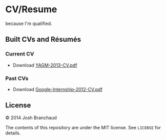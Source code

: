 # CV/Resume

because I'm qualified.

## Built CVs and Résumés

### Current CV

- Download [YAGM-2013-CV.pdf](https://github.com/jbranchaud/cv-resume/raw/master/yagm2013/YAGM-2013-CV.pdf)

### Past CVs

- Download [Google-Internship-2012-CV.pdf](https://github.com/jbranchaud/cv-resume/raw/master/google2012/Google-Internship-2012-CV.pdf)

## License

&copy; 2014 Josh Branchaud

The contents of this repository are under the MIT license. See `LICENSE` for
details.
